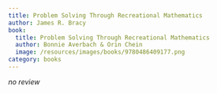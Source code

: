 ```yaml
---
title: Problem Solving Through Recreational Mathematics
author: James R. Bracy
book:
  title: Problem Solving Through Recreational Mathematics
  author: Bonnie Averbach & Orin Chein
  image: /resources/images/books/9780486409177.png
category: books
---
```


*no review*
